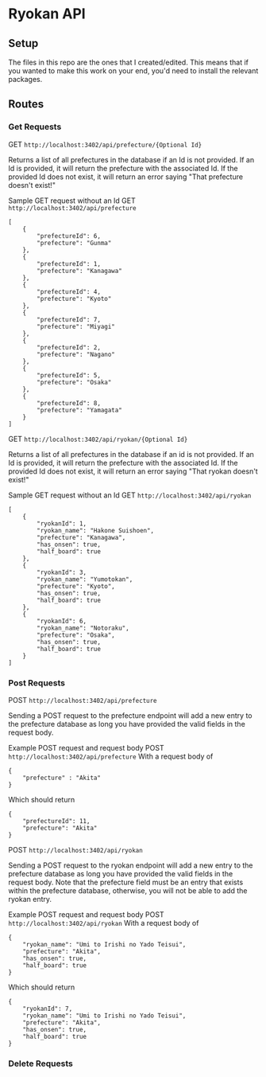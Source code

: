 # Ryokan API

## Setup
The files in this repo are the ones that I created/edited. This means that if you wanted to make this work on your end, you'd need to install the relevant packages.


## Routes

### Get Requests
GET ```http://localhost:3402/api/prefecture/{Optional Id}```

Returns a list of all prefectures in the database if an Id is not provided. If an Id is provided, it will return the prefecture with the associated Id. If the provided Id does not exist, it will return an error saying "That prefecture doesn't exist!"

Sample GET request without an Id 
GET ```http://localhost:3402/api/prefecture```
```
[
    {
        "prefectureId": 6,
        "prefecture": "Gunma"
    },
    {
        "prefectureId": 1,
        "prefecture": "Kanagawa"
    },
    {
        "prefectureId": 4,
        "prefecture": "Kyoto"
    },
    {
        "prefectureId": 7,
        "prefecture": "Miyagi"
    },
    {
        "prefectureId": 2,
        "prefecture": "Nagano"
    },
    {
        "prefectureId": 5,
        "prefecture": "Osaka"
    },
    {
        "prefectureId": 8,
        "prefecture": "Yamagata"
    }
]
```

GET ```http://localhost:3402/api/ryokan/{Optional Id}```

Returns a list of all prefectures in the database if an id is not provided. If an Id is provided, it will return the prefecture with the associated Id. If the provided Id does not exist, it will return an error saying "That ryokan doesn't exist!"

Sample GET request without an Id
GET ```http://localhost:3402/api/ryokan```
```
[
    {
        "ryokanId": 1,
        "ryokan_name": "Hakone Suishoen",
        "prefecture": "Kanagawa",
        "has_onsen": true,
        "half_board": true
    },
    {
        "ryokanId": 3,
        "ryokan_name": "Yumotokan",
        "prefecture": "Kyoto",
        "has_onsen": true,
        "half_board": true
    },
    {
        "ryokanId": 6,
        "ryokan_name": "Notoraku",
        "prefecture": "Osaka",
        "has_onsen": true,
        "half_board": true
    }
]
```

### Post Requests
POST ```http://localhost:3402/api/prefecture```

Sending a POST request to the prefecture endpoint will add a new entry to the prefecture database as long you have provided the valid fields in the request body.

Example POST request and request body
POST ```http://localhost:3402/api/prefecture```
With a request body of
```
{
    "prefecture" : "Akita"
}
```
Which should return
```
{
    "prefectureId": 11,
    "prefecture": "Akita"
}
```

POST ```http://localhost:3402/api/ryokan```

Sending a POST request to the ryokan endpoint will add a new entry to the prefecture database as long you have provided the valid fields in the request body. Note that the prefecture field must be an entry that exists within the prefecture database, otherwise, you will not be able to add the ryokan entry.

Example POST request and request body
POST ```http://localhost:3402/api/ryokan```
With a request body of
```
{
    "ryokan_name": "Umi to Irishi no Yado Teisui",
    "prefecture": "Akita",
    "has_onsen": true,
    "half_board": true
}
```
Which should return
```
{
    "ryokanId": 7,
    "ryokan_name": "Umi to Irishi no Yado Teisui",
    "prefecture": "Akita",
    "has_onsen": true,
    "half_board": true
}
```
### Delete Requests
